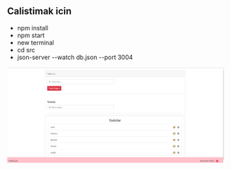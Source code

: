 ## Calistimak icin 
 - npm install
 - npm start
 - new terminal
 - cd src
 - json-server --watch db.json --port 3004 
 
![TodoList](src/assets/Todolist.png)

